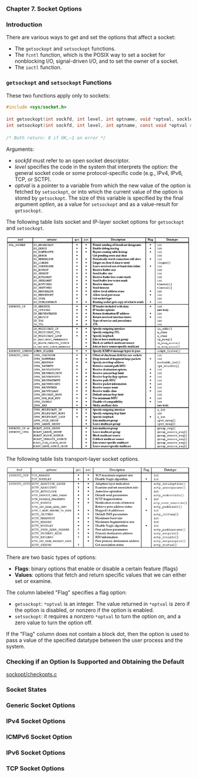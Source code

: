 ### **Chapter 7. Socket Options**

### Introduction

There are various ways to get and set the options that affect a socket:

* The `getsockopt` and `setsockopt` functions.
* The `fcntl` function, which is the POSIX way to set a socket for nonblocking I/O, signal-driven I/O, and to set the owner of a socket.
* The `ioctl` function.

### `getsockopt` and `setsockopt` Functions

These two functions apply only to sockets:

```c
#include <sys/socket.h>

int getsockopt(int sockfd, int level, int optname, void *optval, socklen_t *optlen);
int setsockopt(int sockfd, int level, int optname, const void *optval socklen_t optlen);

/* Both return: 0 if OK,–1 on error */
```

Arguments:

* *sockfd* must refer to an open socket descriptor.
* *level* specifies the code in the system that interprets the option: the general socket code or some protocol-specific code (e.g., IPv4, IPv6, TCP, or SCTP).
* *optval* is a pointer to a variable from which the new value of the option is fetched by `setsockopt`, or into which the current value of the option is stored by `getsockopt`. The size of this variable is specified by the final argument *optlen*, as a value for `setsockopt` and as a value-result for `getsockopt`.

The following table lists socket and IP-layer socket options for `getsockopt` and `setsockopt`.

[![Figure 7.1. Summary of socket and IP-layer socket options for getsockopt and setsockopt.](figure_7.1.png)](figure_7.1.png "Figure 7.1. Summary of socket and IP-layer socket options for getsockopt and setsockopt.")

The following table lists transport-layer socket options.

[![Figure 7.2. Summary of transport-layer socket options.](figure_7.2.png)](figure_7.2.png "Figure 7.2. Summary of transport-layer socket options.")

There are two basic types of options:

* **Flags**: binary options that enable or disable a certain feature (flags)
* **Values**: options that fetch and return specific values that we can either set or examine.

The column labeled "Flag" specifies a flag option:

* `getsockopt`: `*optval` is an integer. The value returned in `*optval` is zero if the option is disabled, or nonzero if the option is enabled.
* `setsockopt`: it requires a nonzero `*optval` to turn the option on, and a zero value to turn the option off.

If the "Flag" column does not contain a block dot, then the option is used to pass a value of the specified datatype between the user process and the system.

### Checking if an Option Is Supported and Obtaining the Default

[sockopt/checkopts.c](https://github.com/shichao-an/unpv13e/blob/master/sockopt/checkopts.c)

### Socket States

### Generic Socket Options

### IPv4 Socket Options

### ICMPv6 Socket Option

### IPv6 Socket Options

### TCP Socket Options
